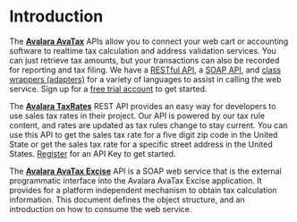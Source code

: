 # Introduction

The <a href="#avatax-rest-api" target="_self">**Avalara AvaTax**</a> APIs allow you to connect your web cart or accounting software to realtime tax calculation and address validation services. You can just retrieve tax amounts, but your transactions can also be recorded for reporting and tax filing. We have a <a href="#avatax-rest-api">RESTful API</a>, a <a href="#avatax-soap-api">SOAP API</a>, and <a href="http://developer.avalara.com/api-docs/api-sample-code" target="_parent">class wrappers (adapters)</a> for a variety of languages to assist in calling the web service. Sign up for a <a href='http://developer.avalara.com/getting-started'>free trial account</a> to get started.

The <a href="#taxrates-api">**Avalara TaxRates**</a> REST API provides an easy way for developers to use sales tax rates in their project. Our API is powered by our tax rule content, and rates are updated as tax rules change to stay current. You can use this API to get the sales tax rate for a five digit zip code in the United State or get the sales tax rate for a specific street address in the United States. <a href="http://taxratesapi.avalara.com/" target="_parent">Register</a> for an API Key to get started.

The <a href="#excise-api">**Avalara AvaTax Excise**</a> API is a SOAP web service that is the external programmatic interface into the Avalara AvaTax Excise application.   It provides for a platform independent mechanism to obtain tax calculation information.  This document defines the object structure, and an introduction on how to consume the web service.